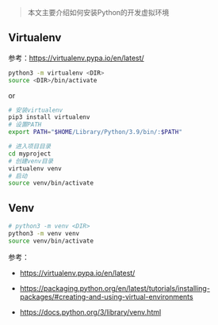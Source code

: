 > 本文主要介绍如何安装Python的开发虚拟环境

## Virtualenv

参考：https://virtualenv.pypa.io/en/latest/

```bash
python3 -m virtualenv <DIR>
source <DIR>/bin/activate
```

or

```bash
# 安装virtualenv
pip3 install virtualenv
# 设置PATH
export PATH="$HOME/Library/Python/3.9/bin/:$PATH"

# 进入项目目录
cd myproject
# 创建venv目录
virtualenv venv
# 启动
source venv/bin/activate
```

## Venv

```bash
# python3 -m venv <DIR>
python3 -m venv venv
source venv/bin/activate
```



参考：

- https://virtualenv.pypa.io/en/latest/

- https://packaging.python.org/en/latest/tutorials/installing-packages/#creating-and-using-virtual-environments

- https://docs.python.org/3/library/venv.html
